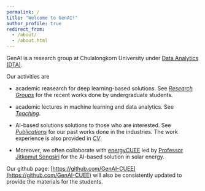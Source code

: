 ```yaml
---
permalink: /
title: "Welcome to GenAI!"
author_profile: true
redirect_from: 
  - /about/
  - /about.html
---
```




GenAI is a research group at Chulalongkorn University under [Data Analytics (DTA)](https://ee.eng.chula.ac.th/data-analytics-dta/). 

Our activities are 

- academic reasearch for deep learning-based solutions. See [*Research Groups*](https://genai.cuee.io/portfolio) for the recent works done by undergraduate students.  

- academic lectures in machine learning and data analytics. See [*Teaching*](https://genai.cuee.io/teaching). 

- AI-based solutions solutions to those who are interested. See [*Publications*](https://genai.cuee.io/Publications) for our past works done in the industries. The work experience is also provided in [*CV*](https://genai.cuee.io/CV).  

- Moreover, we often collaborate with [energyCUEE](https://github.com/energyCUEE) led by [Professor Jitkomut Songsiri](http://jitkomut.eng.chula.ac.th/) for the AI-based solution in solar energy. 

Our github page: [https://github.com/GenAI-CUEE](https://github.com/GenAI-CUEE) will also be consistently updated to provide the materials for the students.   



 
